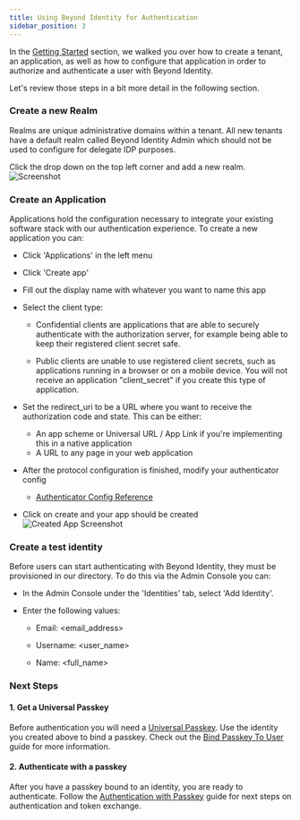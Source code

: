 ```yaml
---
title: Using Beyond Identity for Authentication
sidebar_position: 3
---
```


In the [Getting Started](/docs/v1/getting-started) section, we walked you over how to create a tenant, an application, as well as how to configure that application in order to authorize and authenticate a user with Beyond Identity.

Let's review those steps in a bit more detail in the following section.

### Create a new Realm

Realms are unique administrative domains within a tenant. All new tenants have a default realm called Beyond Identity Admin which should not be used to configure for delegate IDP purposes.

Click the drop down on the top left corner and add a new realm.
![Screenshot](./screenshots/NewRealm.jpg)

### Create an Application

Applications hold the configuration necessary to integrate your existing software stack with our authentication experience.
To create a new application you can:

- Click 'Applications' in the left menu
- Click 'Create app'
- Fill out the display name with whatever you want to name this app
- Select the client type:

  - Confidential clients are applications that are able to securely authenticate with the authorization server, for example being able to keep their registered client secret safe.

  - Public clients are unable to use registered client secrets, such as applications running in a browser or on a mobile device. You will not receive an application "client_secret" if you create this type of application.

- Set the redirect_uri to be a URL where you want to receive the authorization code and state. This can be either:

  - An app scheme or Universal URL / App Link if you're implementing this in a native application
  - A URL to any page in your web application

- After the protocol configuration is finished, modify your authenticator config

  - [Authenticator Config Reference](/docs/v1/platform-overview/authenticator-config)

- Click on create and your app should be created
  ![Created App Screenshot](./screenshots/AppCreated.jpg)

### Create a test identity

Before users can start authenticating with Beyond Identity, they must be provisioned in our directory.
To do this via the Admin Console you can:

- In the Admin Console under the 'Identities' tab, select 'Add Identity'.

- Enter the following values:

  - Email: <email_address>

  - Username: <user_name>

  - Name: <full_name>

### Next Steps

#### 1. Get a Universal Passkey

Before authentication you will need a [Universal Passkey](./platform-overview/passkeys-and-devices/what-are-passkeys.md). Use the identity you created above to bind a passkey. Check out the [Bind Passkey To User](./workflows/bind-passkey) guide for more information.

#### 2. Authenticate with a passkey

After you have a passkey bound to an identity, you are ready to authenticate. Follow the [Authentication with Passkey](./workflows/authentication.md) guide for next steps on authentication and token exchange.
